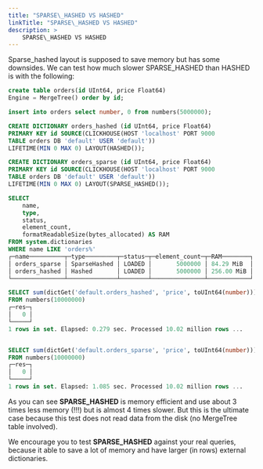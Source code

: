 ```yaml
---
title: "SPARSE\_HASHED VS HASHED"
linkTitle: "SPARSE\_HASHED VS HASHED"
description: >
    SPARSE\_HASHED VS HASHED
---
```


Sparse\_hashed layout is supposed to save memory but has some downsides. We can test how much slower SPARSE\_HASHED than HASHED is with the following:

```sql
create table orders(id UInt64, price Float64) 
Engine = MergeTree() order by id;

insert into orders select number, 0 from numbers(5000000);

CREATE DICTIONARY orders_hashed (id UInt64, price Float64)
PRIMARY KEY id SOURCE(CLICKHOUSE(HOST 'localhost' PORT 9000 
TABLE orders DB 'default' USER 'default')) 
LIFETIME(MIN 0 MAX 0) LAYOUT(HASHED());

CREATE DICTIONARY orders_sparse (id UInt64, price Float64)
PRIMARY KEY id SOURCE(CLICKHOUSE(HOST 'localhost' PORT 9000 
TABLE orders DB 'default' USER 'default')) 
LIFETIME(MIN 0 MAX 0) LAYOUT(SPARSE_HASHED());

SELECT
    name,
    type,
    status,
    element_count,
    formatReadableSize(bytes_allocated) AS RAM
FROM system.dictionaries
WHERE name LIKE 'orders%'
┌─name──────────┬─type─────────┬─status─┬─element_count─┬─RAM────────┐
│ orders_sparse │ SparseHashed │ LOADED │       5000000 │ 84.29 MiB  │
│ orders_hashed │ Hashed       │ LOADED │       5000000 │ 256.00 MiB │
└───────────────┴──────────────┴────────┴───────────────┴────────────┘

SELECT sum(dictGet('default.orders_hashed', 'price', toUInt64(number))) AS res
FROM numbers(10000000)
┌─res─┐
│   0 │
└─────┘
1 rows in set. Elapsed: 0.279 sec. Processed 10.02 million rows ...


SELECT sum(dictGet('default.orders_sparse', 'price', toUInt64(number))) AS res
FROM numbers(10000000)
┌─res─┐
│   0 │
└─────┘
1 rows in set. Elapsed: 1.085 sec. Processed 10.02 million rows ...
```

As you can see **SPARSE\_HASHED** is memory efficient and use about 3 times less memory \(!!!\) but is almost 4 times slower. But this is the ultimate case because this test does not read data from the disk \(no MergeTree table involved\).

We encourage you to test **SPARSE\_HASHED** against your real queries, because it able to save a lot of memory and have larger \(in rows\) external dictionaries.
